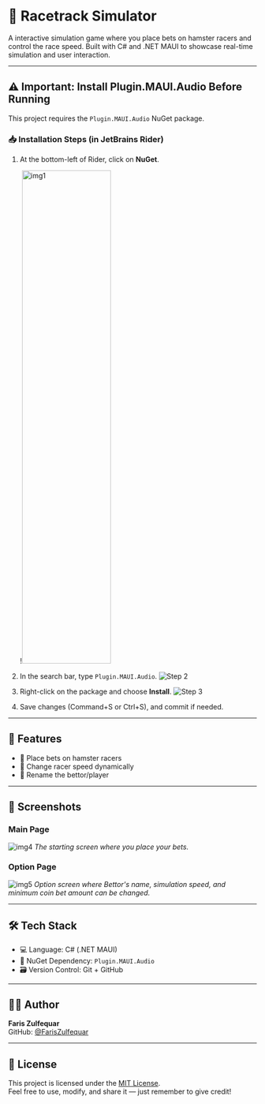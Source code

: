 # 🏁 Racetrack Simulator

A interactive simulation game where you place bets on hamster racers and control the race speed. Built with C# and .NET MAUI to showcase real-time simulation and user interaction.

---

## ⚠️ Important: Install Plugin.MAUI.Audio Before Running

This project requires the `Plugin.MAUI.Audio` NuGet package.

### 📥 Installation Steps (in JetBrains Rider)
1. At the bottom-left of Rider, click on **NuGet**.

   !<img width="180" height="1000" alt="img1" src="https://github.com/user-attachments/assets/17f2899f-8a82-4579-9316-5f765ccf54d3" />

3. In the search bar, type `Plugin.MAUI.Audio`.
   ![Step 2](https://github.com/user-attachments/assets/7ca34417-c9c5-426d-b2fa-85cfe3940dc4)

4. Right-click on the package and choose **Install**.
   ![Step 3](https://github.com/user-attachments/assets/3c38b161-9119-46a7-8f80-9a8266f297f7)

5. Save changes (Command+S or Ctrl+S), and commit if needed.

---

## 🚀 Features
- 🎲 Place bets on hamster racers
- 🐹 Change racer speed dynamically
- 🧑 Rename the bettor/player

---

## 📸 Screenshots

### Main Page
![img4](https://github.com/user-attachments/assets/4f915aaa-48cb-4e3d-af75-ff20ac8bd61a)
*The starting screen where you place your bets.*

### Option Page
![img5](https://github.com/user-attachments/assets/29ce7a05-42ae-4d73-b57f-914f0540f44d)
*Option screen where Bettor's name, simulation speed, and minimum coin bet amount can be changed.*

---

## 🛠️ Tech Stack
- 💻 Language: C# (.NET MAUI)
- 🧰 NuGet Dependency: `Plugin.MAUI.Audio`
- 🗃️ Version Control: Git + GitHub

---

## 👨‍💻 Author
**Faris Zulfequar**  
GitHub: [@FarisZulfequar](https://github.com/FarisZulfequar)

---

## 📝 License

This project is licensed under the [MIT License](LICENSE).  
Feel free to use, modify, and share it — just remember to give credit!
